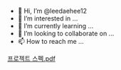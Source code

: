 - 👋 Hi, I’m @leedaehee12
- 👀 I’m interested in ...
- 🌱 I’m currently learning ...
- 💞️ I’m looking to collaborate on ...
- 📫 How to reach me ...

<!---
leedaehee12/leedaehee12 is a ✨ special ✨ repository because its `README.md` (this file) appears on your GitHub profile.
You can click the Preview link to take a look at your changes.
--->
[프로젝트 스펙.pdf](https://github.com/leedaehee12/leedaehee12/files/8736170/default.pdf)
